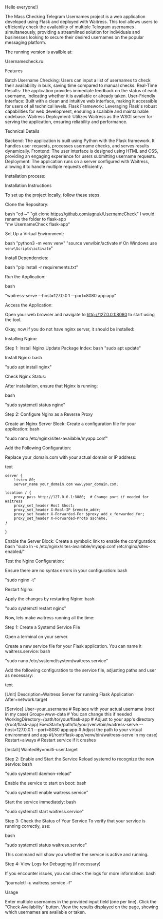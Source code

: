 Hello everyone!)

The Mass Checking Telegram Usernames project is a web application developed using Flask and deployed with Waitress. This tool allows users to efficiently check the availability of multiple Telegram usernames simultaneously, providing a streamlined solution for individuals and businesses looking to secure their desired usernames on the popular messaging platform.

The running version is availble at:

Usernamecheck.ru

Features

Batch Username Checking: Users can input a list of usernames to check their availability in bulk, saving time compared to manual checks.
Real-Time Results: The application provides immediate feedback on the status of each username, indicating whether it is available or already taken.
User-Friendly Interface: Built with a clean and intuitive web interface, making it accessible for users of all technical levels.
Flask Framework: Leveraging Flask's robust capabilities for web development, ensuring a scalable and maintainable codebase.
Waitress Deployment: Utilizes Waitress as the WSGI server for serving the application, ensuring reliability and performance.

Technical Details

Backend: The application is built using Python with the Flask framework. It handles user requests, processes username checks, and serves results dynamically.
Frontend: The user interface is designed using HTML and CSS, providing an engaging experience for users submitting username requests.
Deployment: The application runs on a server configured with Waitress, allowing it to handle multiple requests efficiently.

Installation process:

Installation Instructions

To set up the project locally, follow these steps:

Clone the Repository:

bash
"cd ~"
"git clone https://github.com/agnuk/UsernameCheck"
I would rename the folder to flask-app   
"mv UsernameCheck flask-app"

Set Up a Virtual Environment:

bash
"python3 -m venv venv"
"source venv/bin/activate  # On Windows use `venv\Scripts\activate`"


Install Dependencies:

bash
"pip install -r requirements.txt"

Run the Application:

bash

"waitress-serve --host=127.0.0.1 --port=8080 app:app"

Access the Application:

Open your web browser and navigate to http://127.0.0.1:8080 to start using the tool.

Okay, now if you do not have nginx server, it should be installed:


Installing Nginx:

Step 1: Install Nginx
Update Package Index:
bash
"sudo apt update"

Install Nginx:
bash

"sudo apt install nginx"

Check Nginx Status:

After installation, ensure that Nginx is running:

bash

"sudo systemctl status nginx"

Step 2: Configure Nginx as a Reverse Proxy

Create an Nginx Server Block:
Create a configuration file for your application:
bash

"sudo nano /etc/nginx/sites-available/myapp.conf"

Add the Following Configuration:

Replace your_domain.com with your actual domain or IP address:

text

    server {
        listen 80;
        server_name your_domain.com www.your_domain.com;

    location / {
        proxy_pass http://127.0.0.1:8080;  # Change port if needed for Waitress
        proxy_set_header Host $host;
        proxy_set_header X-Real-IP $remote_addr;
        proxy_set_header X-Forwarded-For $proxy_add_x_forwarded_for;
        proxy_set_header X-Forwarded-Proto $scheme;
    }
}

Enable the Server Block:
Create a symbolic link to enable the configuration:
bash
"sudo ln -s /etc/nginx/sites-available/myapp.conf /etc/nginx/sites-enabled/"

Test the Nginx Configuration:

Ensure there are no syntax errors in your configuration:
bash

"sudo nginx -t"

Restart Nginx:

Apply the changes by restarting Nginx:
bash

"sudo systemctl restart nginx"


Now, lets make waitress running all the time:

Step 1: Create a Systemd Service File

Open a terminal on your server.

Create a new service file for your Flask application. You can name it waitress.service:
bash

"sudo nano /etc/systemd/system/waitress.service"

Add the following configuration to the service file, adjusting paths and user as necessary:

text

[Unit]
Description=Waitress Server for running Flask Application
After=network.target

[Service]
User=your_username          # Replace with your actual username (root in my case)
Group=www-data              # You can change this if needed
WorkingDirectory=/path/to/your/flask-app  # Adjust to your app's directory  (/root/flask-app)
ExecStart=/path/to/your/venv/bin/waitress-serve --host=127.0.0.1 --port=8080 app:app  # Adjust the path to your virtual environment and app
#(/root/flask-app/venv/bin/waitress-serve in my case)
Restart=always               # Restart service if it crashes

[Install]
WantedBy=multi-user.target




Step 2: Enable and Start the Service
Reload systemd to recognize the new service:
bash

"sudo systemctl daemon-reload"

Enable the service to start on boot:
bash

"sudo systemctl enable waitress.service"

Start the service immediately:
bash

"sudo systemctl start waitress.service"


Step 3: Check the Status of Your Service
To verify that your service is running correctly, use:

bash

"sudo systemctl status waitress.service"

This command will show you whether the service is active and running.

Step 4: View Logs for Debugging (if necessary)

If you encounter issues, you can check the logs for more information:
bash

"journalctl -u waitress.service -f"


Usage

Enter multiple usernames in the provided input field (one per line).
Click the "Check Availability" button.
View the results displayed on the page, showing which usernames are available or taken.
